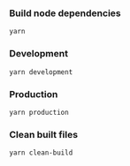 ### Build node dependencies
```
yarn
```
### Development
```
yarn development
```
### Production
```
yarn production
```
### Clean built files
```
yarn clean-build
```
